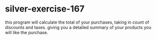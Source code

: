 # silver-exercise-167
this program will calculate the total of your purchases, taking in count of discounts and taxes. giving you a detailed summary of your products you will like the purchase.
